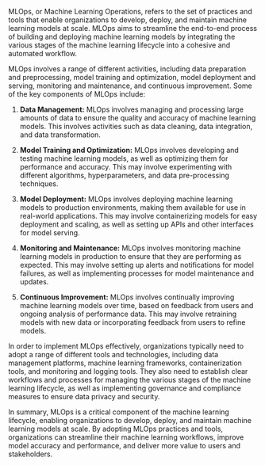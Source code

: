  
MLOps, or Machine Learning Operations, refers to the set of practices and tools that enable organizations to develop, deploy, and maintain machine learning models at scale. MLOps aims to streamline the end-to-end process of building and deploying machine learning models by integrating the various stages of the machine learning lifecycle into a cohesive and automated workflow.

MLOps involves a range of different activities, including data preparation and preprocessing, model training and optimization, model deployment and serving, monitoring and maintenance, and continuous improvement. Some of the key components of MLOps include:

1. **Data Management:** MLOps involves managing and processing large amounts of data to ensure the quality and accuracy of machine learning models. This involves activities such as data cleaning, data integration, and data transformation.

2. **Model Training and Optimization:** MLOps involves developing and testing machine learning models, as well as optimizing them for performance and accuracy. This may involve experimenting with different algorithms, hyperparameters, and data pre-processing techniques.

3. **Model Deployment:** MLOps involves deploying machine learning models to production environments, making them available for use in real-world applications. This may involve containerizing models for easy deployment and scaling, as well as setting up APIs and other interfaces for model serving.

4. **Monitoring and Maintenance:** MLOps involves monitoring machine learning models in production to ensure that they are performing as expected. This may involve setting up alerts and notifications for model failures, as well as implementing processes for model maintenance and updates.

5. **Continuous Improvement:** MLOps involves continually improving machine learning models over time, based on feedback from users and ongoing analysis of performance data. This may involve retraining models with new data or incorporating feedback from users to refine models.

In order to implement MLOps effectively, organizations typically need to adopt a range of different tools and technologies, including data management platforms, machine learning frameworks, containerization tools, and monitoring and logging tools. They also need to establish clear workflows and processes for managing the various stages of the machine learning lifecycle, as well as implementing governance and compliance measures to ensure data privacy and security.

In summary, MLOps is a critical component of the machine learning lifecycle, enabling organizations to develop, deploy, and maintain machine learning models at scale. By adopting MLOps practices and tools, organizations can streamline their machine learning workflows, improve model accuracy and performance, and deliver more value to users and stakeholders.